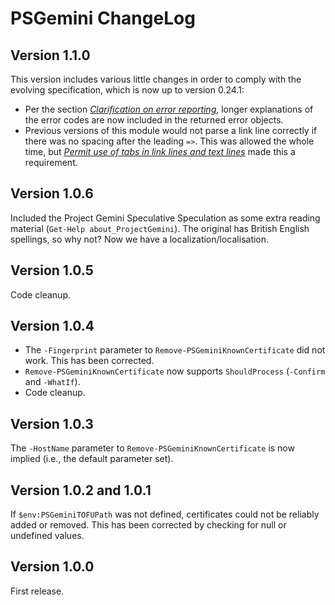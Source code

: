 # PSGemini ChangeLog

## Version 1.1.0
This version includes various little changes in order to comply with the evolving specification, which is now up to version 0.24.1:

*  Per the section [*Clarification on error reporting*](https://geminiprotocol.net/news/2024_08_28.gmi#clarification-on-error-reporting), longer explanations of the error codes are now included in the returned error objects.
*  Previous versions of this module would not parse a link line correctly if there was no spacing after the leading `=>`.  This was allowed the whole time, but [*Permit use of tabs in link lines and text lines*](https://geminiprotocol.net/news/2024_08_28.gmi#permit-use-of-tabs-in-link-lines-and-text-lines) made this a requirement.

## Version 1.0.6
Included the Project Gemini Speculative Speculation as some extra reading material (`Get-Help about_ProjectGemini`).  The original has British English spellings, so why not?  Now we have a localization/localisation.

## Version 1.0.5
Code cleanup.

## Version 1.0.4
*  The `-Fingerprint` parameter to `Remove-PSGeminiKnownCertificate` did not work.  This has been corrected.
*  `Remove-PSGeminiKnownCertificate` now supports `ShouldProcess` (`-Confirm` and `-WhatIf`).
*  Code cleanup.

## Version 1.0.3
The `-HostName` parameter to `Remove-PSGeminiKnownCertificate` is now implied (i.e., the default parameter set).

## Version 1.0.2 and 1.0.1
If `$env:PSGeminiTOFUPath` was not defined, certificates could not be reliably added or removed.  This has been corrected by checking for null or undefined values.

## Version 1.0.0
First release.
